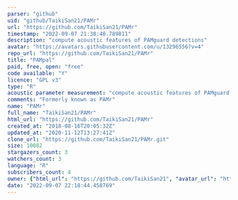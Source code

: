 ```yaml
---
parser: "github"
uid: "github/TaikiSan21/PAMr"
url: "https://github.com/TaikiSan21/PAMr"
timestamp: "2022-09-07 21:38:48.789811"
description: "compute acoustic features of PAMguard detections"
avatar: "https://avatars.githubusercontent.com/u/13296556?v=4"
repo_url: "https://github.com/TaikiSan21/PAMr"
title: "PAMpal"
paid, free, open: "free"
code available: "Y"
licence: "GPL v3"
type: "R"
acoustic parameter measurement: "compute acoustic features of PAMguard detections"
comments: "Formerly known as PAMr"
name: "PAMr"
full_name: "TaikiSan21/PAMr"
html_url: "https://github.com/TaikiSan21/PAMr"
created_at: "2018-08-16T20:05:32Z"
updated_at: "2020-11-12T13:27:41Z"
clone_url: "https://github.com/TaikiSan21/PAMr.git"
size: 10082
stargazers_count: 3
watchers_count: 3
language: "R"
subscribers_count: 4
owner: {"html_url": "https://github.com/TaikiSan21", "avatar_url": "https://avatars.githubusercontent.com/u/13296556?v=4", "login": "TaikiSan21", "type": "User"}
date: "2022-09-07 22:18:44.458769"
---
```

